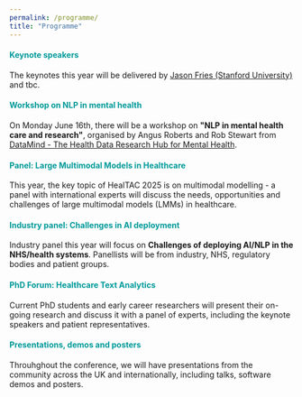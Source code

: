 ```yaml
---
permalink: /programme/
title: "Programme"
---
```


<h4 style="color:#009999;">Keynote speakers</h4>
The keynotes this year will be delivered by <a href="https://web.stanford.edu/~jfries/"> Jason Fries (Stanford University)</a> and tbc.

<h4 style="color:#009999;">Workshop on NLP in mental health</h4>
On Monday June 16th, there will be a workshop on <strong>"NLP in mental health care and research"</strong>, organised by Angus Roberts and Rob Stewart from <a href="https://datamind.org.uk/">DataMind - The Health Data Research Hub for Mental Health</a>.


<h4 style="color:#009999;">Panel: Large Multimodal Models in Healthcare </h4>
This year, the key topic of HealTAC 2025 is on multimodal modelling - a panel with international experts will discuss the needs, opportunities and challenges of large multimodal models (LMMs) in healthcare. 

<h4 style="color:#009999;">Industry panel: Challenges in AI deployment</h4>
Industry panel this year will focus on <strong>Challenges of deploying AI/NLP in the NHS/health systems</strong>. Panellists will be from industry, NHS, regulatory bodies and patient groups.

<h4 style="color:#009999;">PhD Forum: Healthcare Text Analytics</h4>
Current PhD students  and early career researchers will present their on-going research and discuss it with a panel of experts, including the keynote speakers and patient representatives.

<h4 style="color:#009999;">Presentations, demos and posters</h4>
Throuhghout the conference, we will have presentations from the community across the UK and internationally, including talks, software demos and posters. 

